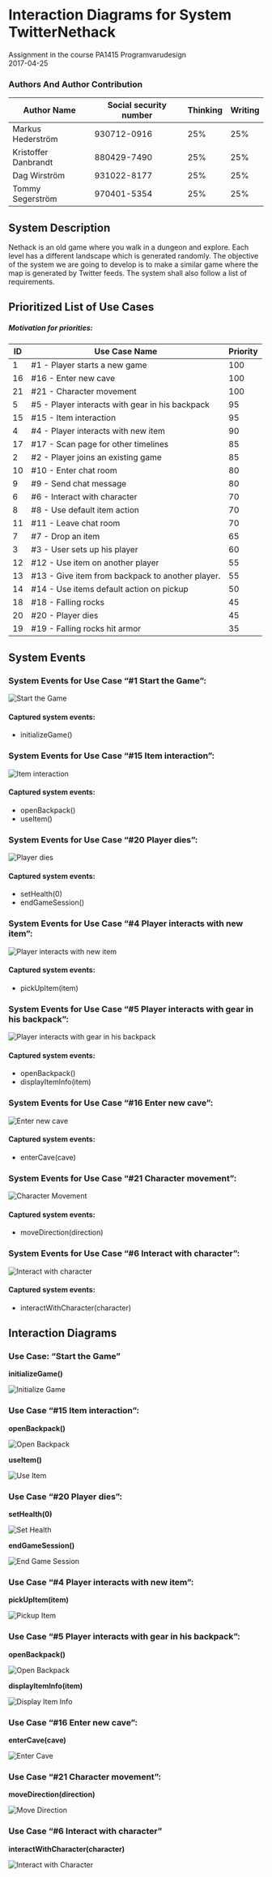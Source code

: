 # Interaction Diagrams for System TwitterNethack

Assignment in the course PA1415 Programvarudesign  
2017-04-25  

### Authors And Author Contribution

| Author Name	          | Social security number	| Thinking	 | Writing	|
| -------------         |------------------------	| ---------- |--------- |
|Markus Hederström      | 930712-0916 		        |   25% 	   |	     25%|
|Kristoffer Danbrandt   | 880429-7490      		    |   25% 	   |		   25%|
|Dag Wirström           | 931022-8177      		    |   25% 	   |		   25%|
|Tommy Segerström       | 970401-5354      		    |   25% 	   |		   25%|


## System Description
Nethack is an old game where you walk in a dungeon and explore. Each level has a different landscape which is generated randomly. The objective of the system we are going to develop is to make a similar game where the map is generated by Twitter feeds. The system shall also follow a list of requirements.

## Prioritized List of Use Cases
##### Motivation for priorities:

|ID	          | Use Case Name	                                          | Priority  |
| ------------|---------------------------------------------------------| --------- |
|     1       |    #1 - Player starts a new game                        |    100    |
|     16      |    #16 - Enter new cave                                 |    100    |
|     21      |    #21 - Character movement                             |    100    |
|     5       |    #5 - Player interacts with gear in his backpack      |    95     |
|     15      |    #15 - Item interaction                               |    95     |
|     4       |    #4 - Player interacts with new item                  |    90     |
|     17      |    #17 - Scan page for other timelines                  |    85     |
|     2       |    #2 - Player joins an existing game                   |    85     |
|     10      |    #10 - Enter chat room                                |    80     |
|     9       |    #9 - Send chat message                               |    80     |
|     6       |    #6 - Interact with character                         |    70     |
|     8       |    #8 - Use default item action                         |    70     |
|     11      |    #11 - Leave chat room                                |    70     |
|     7       |    #7 - Drop an item                                    |    65     |
|     3       |    #3 - User sets up his player                         |    60     |
|     12      |    #12 - Use item on another player                     |    55     |
|     13      |    #13 - Give item from backpack to another player.     |    55     |
|     14      |    #14 - Use items default action on pickup             |    50     |
|     18      |    #18 - Falling rocks                                  |    45     |
|     20      |    #20 - Player dies                                    |    45     |
|     19      |    #19 - Falling rocks hit armor                        |    35     |

## System Events
### System Events for Use Case “#1 Start the Game”:

![Start the Game](img/system_sequence_diagram/1_start_the_game.png "Start the Game")

#### Captured system events:

* initializeGame()

### System Events for Use Case “#15 Item interaction”:

![Item interaction](img/system_sequence_diagram/15_item_interaction.png "Item interaction")

#### Captured system events:

* openBackpack()
* useItem()

### System Events for Use Case “#20 Player dies”:

![Player dies](img/system_sequence_diagram/20_player_dies.png "Player dies")

#### Captured system events:

* setHealth(0)
* endGameSession()

### System Events for Use Case “#4 Player interacts with new item”:

![Player interacts with new item](img/system_sequence_diagram/4_player_interacts_with_new_item.png "Player interacts with new item")

#### Captured system events:

* pickUpItem(item)

### System Events for Use Case “#5 Player interacts with gear in his backpack”:

![Player interacts with gear in his backpack](img/system_sequence_diagram/5_player_interact_item_backpack.png "Player interacts with gear in his backpack")

#### Captured system events:
* openBackpack()
* displayItemInfo(item)

### System Events for Use Case “#16 Enter new cave”:

![Enter new cave](img/system_sequence_diagram/16_enter_new_cave.png "Enter new cave")

#### Captured system events:
* enterCave(cave)

### System Events for Use Case “#21 Character movement”:

![Character Movement](img/system_sequence_diagram/21__character_movement.png "Character Movement")

#### Captured system events:
* moveDirection(direction)

### System Events for Use Case “#6 Interact with character”:

![Interact with character](img/system_sequence_diagram/6_interact_with_character.png "Interact with character")

#### Captured system events:
* interactWithCharacter(character)

## Interaction Diagrams

### Use Case: “Start the Game”
**initializeGame()**  

![Initialize Game](img/interaction_diagrams/initialize_game.png "Initialize Game")

### Use Case “#15 Item interaction”:
**openBackpack()**  

![Open Backpack](img/interaction_diagrams/open_backpack.png "Open Backpack")

**useItem()**  

![Use Item](img/interaction_diagrams/use_item.png "Use Item")

### Use Case “#20 Player dies”:

**setHealth(0)**  

![Set Health](img/interaction_diagrams/set_health.png "Set Health")

**endGameSession()**  

![End Game Session](img/interaction_diagrams/end_game_session.png "End Game Session")


### Use Case “#4 Player interacts with new item”:

**pickUpItem(item)**  

![Pickup Item](img/interaction_diagrams/pickup_item.png "Pickup Item")

### Use Case “#5 Player interacts with gear in his backpack”:

**openBackpack()**  

![Open Backpack](img/interaction_diagrams/open_backpack.png "Open Backpack")

**displayItemInfo(item)**  

![Display Item Info](img/interaction_diagrams/display_item_info.png "Display Item Info")

### Use Case “#16 Enter new cave”:

**enterCave(cave)**  

![Enter Cave](img/interaction_diagrams/enter_cave.png "Enter Cave")

### Use Case “#21 Character movement”:

**moveDirection(direction)**  

![Move Direction](img/interaction_diagrams/move_direction.png "Move Direction")

### Use Case “#6 Interact with character”

**interactWithCharacter(character)**  

![Interact with Character](img/interaction_diagrams/interact_with_character.png "Interact with Character")
